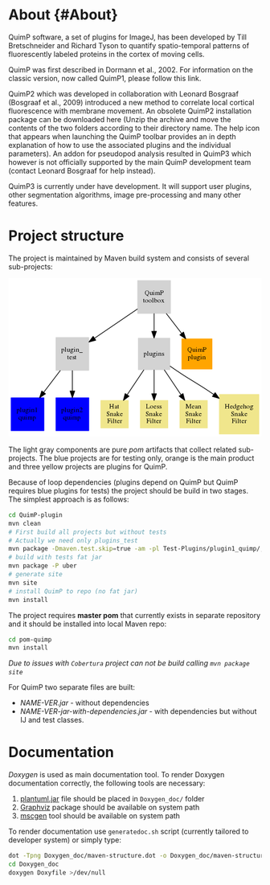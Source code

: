 # About {#About}

QuimP software, a set of plugins for ImageJ, has been developed by Till Bretschneider and Richard 
Tyson to quantify spatio-temporal patterns of fluorescently labeled proteins in the cortex of moving 
cells.

QuimP was first described in Dormann et al., 2002. For information on the classic version, now 
called QuimP1, please follow this link.

QuimP2 which was developed in collaboration with Leonard Bosgraaf (Bosgraaf et al., 2009) 
introduced a new method to correlate local cortical fluorescence with membrane movement. An 
obsolete QuimP2 installation package can be downloaded here (Unzip the archive and move the contents
of the two folders according to their directory name. The help icon that appears when launching the
QuimP toolbar provides an in depth explanation of how to use the associated plugins and the 
individual parameters). An addon for pseudopod analysis resulted in QuimP3 which however is not 
officially supported by the main QuimP development team (contact Leonard Bosgraaf for help instead).

QuimP3 is currently under have development. It will support user plugins, other segmentation 
algorithms, image pre-processing and many other features.

# Project structure

The project is maintained by Maven build system and consists of several sub-projects:

![ProjectStructure](Doxygen_doc/maven-structure.png)

The light gray components are pure *pom* artifacts that collect related sub-projects. The blue 
projects are for testing only, orange is the main product and three yellow projects are plugins for 
QuimP.

Because of loop dependencies (plugins depend on QuimP but QuimP requires blue plugins for tests) the 
project should be build in two stages. The simplest approach is as follows:

 ```bash
 cd QuimP-plugin
 mvn clean
 # First build all projects but without tests
 # Actually we need only plugins_test
 mvn package -Dmaven.test.skip=true -am -pl Test-Plugins/plugin1_quimp/,Test-Plugins/plugin2_quimp/
 # build with tests fat jar
 mvn package -P uber
 # generate site
 mvn site
 # install QuimP to repo (no fat jar)
 mvn install
 ```

The project requires **master pom** that currently exists in separate repository and it should be installed into local Maven repo:

 ```bash
cd pom-quimp
mvn install
 ```

_Due to issues with `Cobertura` project can not be build calling `mvn package site`_

 For QuimP two separate files are built:
- *NAME-VER.jar* - without dependencies
- *NAME-VER-jar-with-dependencies.jar* - with dependencies but without IJ and test classes.
 
# Documentation

*Doxygen* is used as main documentation tool. To render Doxygen documentation correctly, 
the following tools are necessary:

1. [plantuml.jar](http://plantuml.com/) file should be placed in `Doxygen_doc/` folder
2. [Graphviz](www.graphviz.org/) package should be available on system path
3. [mscgen](http://www.mcternan.me.uk/mscgen/) tool should be available on system path

To render documentation use `generatedoc.sh` script (currently tailored to developer system) 
or simply type:

```bash
dot -Tpng Doxygen_doc/maven-structure.dot -o Doxygen_doc/maven-structure.png
cd Doxygen_doc
doxygen Doxyfile >/dev/null
```

 